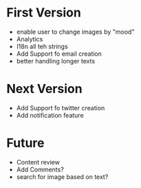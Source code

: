 # First Version
* enable user to change images by "mood"
* Analytics
* I18n all teh strings
* Add Support fo email creation
* better handling longer texts

# Next Version
* Add Support fo twitter creation
* Add notification feature

# Future
* Content review
* Add Comments?
* search for image based on text?
